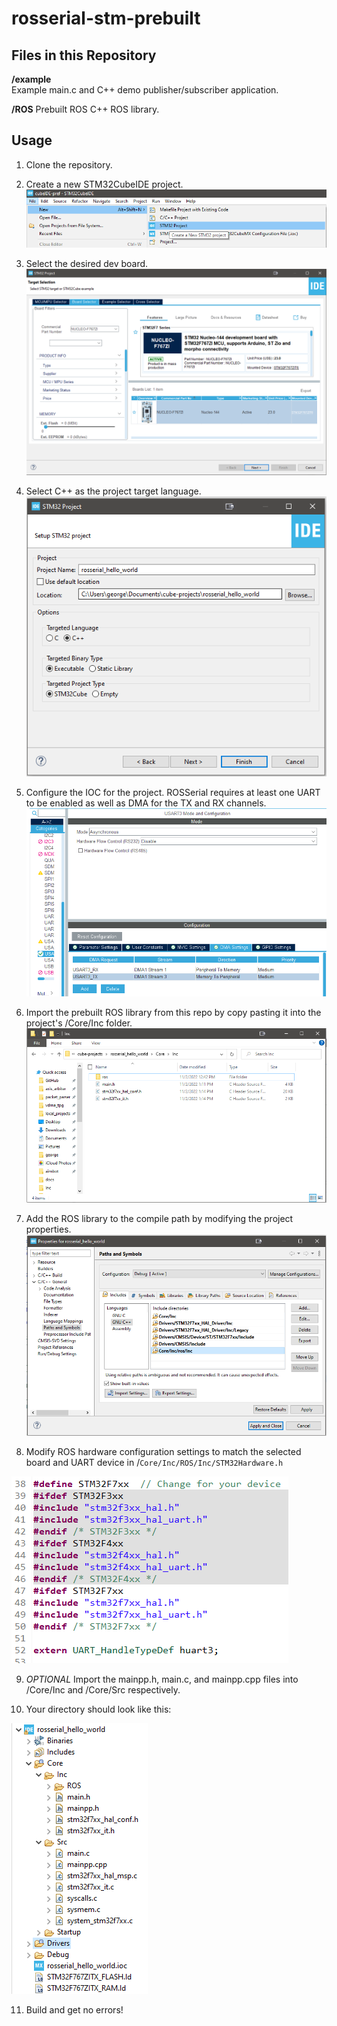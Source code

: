 # rosserial-stm-prebuilt

## Files in this Repository

__/example__  
Example main.c and C++ demo publisher/subscriber application.

__/ROS__
Prebuilt ROS C++ ROS library.  
  

## Usage

1. Clone the repository.
2. Create a new STM32CubeIDE project.
![top](docs/pics/img_createProject.png)

3. Select the desired dev board.
![top](docs/pics/img_boardSelection.png)

4. Select C++ as the project target language.
![top](docs/pics/img_nameProject.png)  

5. Configure the IOC for the project. ROSSerial requires at least one UART to be enabled as well as DMA for the TX and RX channels.
![top](docs/pics/img_usartConfig.png)

6. Import the prebuilt ROS library from this repo by copy pasting it into the project's /Core/Inc folder.
![top](docs/pics/img_importRos.png)

7. Add the ROS library to the compile path by modifying the project properties.
![top](docs/pics/img_addToPath.png)

8. Modify ROS hardware configuration settings to match the selected board and UART device in /```Core/Inc/ROS/Inc/STM32Hardware.h```
   
![top](docs/pics/img_configureRosHardware.png)

9.  *OPTIONAL* Import the mainpp.h, main.c, and mainpp.cpp files into /Core/Inc and /Core/Src respectively.

10. Your directory should look like this:
    
![top](docs/pics/img_directory.png)

11.   Build and get no errors!